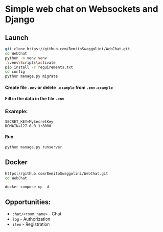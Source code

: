 # Simple web chat on Websockets and Django


Launch
----------

```bash
git clone https://github.com/BenitoSwaggolini/WebChat.git
cd WebChat
python -m venv venv
.\venv\Scripts\activate
pip install -r requirements.txt
cd config
python manage.py migrate
```

#### Create file `.env` or delete ```.example``` from ```.env.example```

#### Fill in the data in the file `.env`

### Example:

```dotenv
SECRET_KEY=MySecretKey
DOMAIN=127.0.0.1:8000
```

#### Run
```
python manage.py runserver
```

Docker
------

```bash
https://github.com/BenitoSwaggolini/WebChat.git
cd WebChat
```

```
docker-compose up -d
```

Opportunities:
------

* `chat/<room_name>` - Chat
* `log` - Authorization
* `item` - Registration

